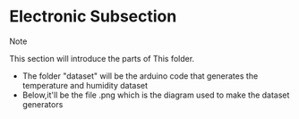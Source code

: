 # Electronic Subsection

>[!NOTE]
>This section will introduce the parts of This folder.
> * The folder "dataset" will be the arduino code that generates the temperature and humidity dataset
> * Below,it'll be the file .png which is the diagram used to make the dataset generators